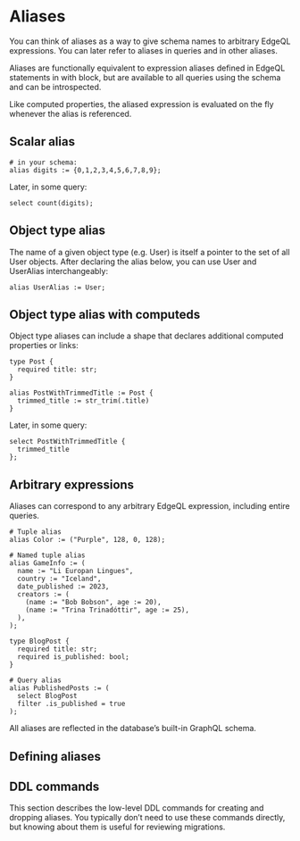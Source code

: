 # Aliases

You can think of aliases as a way to give schema names to arbitrary EdgeQL expressions. You can later refer to aliases in queries and in other aliases.

Aliases are functionally equivalent to expression aliases defined in EdgeQL statements in with block, but are available to all queries using the schema and can be introspected.

Like computed properties, the aliased expression is evaluated on the fly whenever the alias is referenced.

## Scalar alias

```sdl
# in your schema:
alias digits := {0,1,2,3,4,5,6,7,8,9};
```

Later, in some query:

```edgeql
select count(digits);
```

## Object type alias

The name of a given object type (e.g. User) is itself a pointer to the set of all User objects. After declaring the alias below, you can use User and UserAlias interchangeably:

```sdl
alias UserAlias := User;
```

## Object type alias with computeds

Object type aliases can include a shape that declares additional computed properties or links:

```sdl
type Post {
  required title: str;
}

alias PostWithTrimmedTitle := Post {
  trimmed_title := str_trim(.title)
}
```

Later, in some query:

```edgeql
select PostWithTrimmedTitle {
  trimmed_title
};
```

## Arbitrary expressions

Aliases can correspond to any arbitrary EdgeQL expression, including entire queries.

```sdl
# Tuple alias
alias Color := ("Purple", 128, 0, 128);

# Named tuple alias
alias GameInfo := (
  name := "Li Europan Lingues",
  country := "Iceland",
  date_published := 2023,
  creators := (
    (name := "Bob Bobson", age := 20),
    (name := "Trina Trinadóttir", age := 25),
  ),
);

type BlogPost {
  required title: str;
  required is_published: bool;
}

# Query alias
alias PublishedPosts := (
  select BlogPost
  filter .is_published = true
);
```

All aliases are reflected in the database’s built-in GraphQL schema.

## Defining aliases

## DDL commands

This section describes the low-level DDL commands for creating and dropping aliases. You typically don’t need to use these commands directly, but knowing about them is useful for reviewing migrations.

